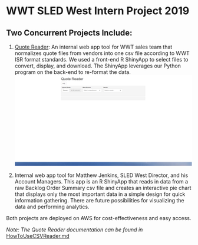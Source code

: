 # WWT SLED West Intern Project 2019
## Two Concurrent Projects Include:
1) [Quote Reader](http://ec2-34-219-167-147.us-west-2.compute.amazonaws.com/WWTSLEDWestInternProject/QuoteReader/): An internal web app tool for WWT sales team that normalizes quote files from vendors into one csv file according to WWT ISR format standards. We used a front-end R ShinyApp to select files to convert, display, and download. The ShinyApp leverages our Python program on the back-end to re-format the data. 
![Quote_Reader_Home_Page](/QuoteReader/images/home.PNG)


2) Internal web app tool for Matthew Jenkins, SLED West Director, and his Account Managers. This app is an R ShinyApp that reads in data from a raw Backlog Order Summary csv file and creates an interactive pie chart that displays only the most important data in a simple design for quick information gathering. There are future possibilities for visualizing the data and performing analytics.

Both projects are deployed on AWS for cost-effectiveness and easy access.

_Note: The Quote Reader documentation can be found in_ [HowToUseCSVReader.md](https://github.com/jeremiahkramer/WWTSLEDWestInternProject/blob/master/QuoteReader/HowToUseCSVReader.md)
